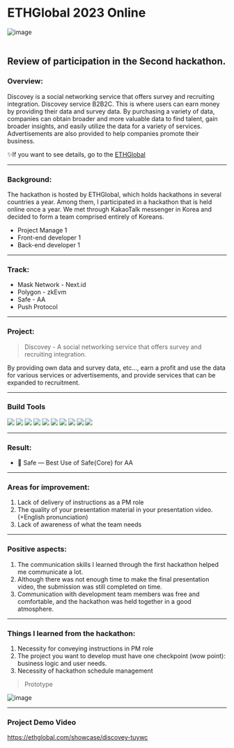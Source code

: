 # ETHGlobal 2023 Online

![image](https://github.com/Joseph-hackathon/hackathon/assets/144579614/61717b6a-2f0b-4bd0-b39b-ef528c9077e1)
<br></br>
## Review of participation in the Second hackathon.

### Overview:
Discovey is a social networking service that offers survey and recruiting integration.
Discovey service B2B2C. This is where users can earn money by providing their data and survey data. By purchasing a variety of data, companies can obtain broader and more valuable data to find talent, gain broader insights, and easily utilize the data for a variety of services. Advertisements are also provided to help companies promote their business.

✨If you want to see details, go to the [ETHGlobal](https://ethglobal.com/showcase/discovey-tuywc)

---
### Background:
The hackathon is hosted by ETHGlobal, which holds hackathons in several countries a year.
Among them, I participated in a hackathon that is held online once a year.
We met through KakaoTalk messenger in Korea and decided to form a team comprised entirely of Koreans.
- Project Manage 1
- Front-end developer 1
- Back-end developer 1

---
### Track:
- Mask Network - Next.id
- Polygon - zkEvm
- Safe - AA
- Push Protocol

---
### Project:
> Discovey - A social networking service that offers survey and recruiting integration.

By providing own data and survey data, etc..., earn a profit and use the data for various services or advertisements, and provide services that can be expanded to recruitment.

---
### Build Tools
<img src="https://img.shields.io/badge/Shell-FFD500?style=flat&logo=shell&logoColor=white"/> <img src="https://img.shields.io/badge/JavaScript-F7DF1E?style=flat&logo=javascript&logoColor=white"/> <img src="https://img.shields.io/badge/Next.js-ffffff?style=flat&logo=nextdotjs&logoColor=black"/> <img src="https://img.shields.io/badge/Solidity-363636?style=flat&logo=solidity&logoColor=white"/> <img src="https://img.shields.io/badge/Alchemy-0C0C0E?style=flat&logo=alchemy&logoColor=white"/> <img src="https://img.shields.io/badge/Polygon-7B3FE4?style=flat&logo=polygon&logoColor=white"/> <img src="https://img.shields.io/badge/Remix-ffffff?style=flat&logo=remix&logoColor=black"/> <img src="https://img.shields.io/badge/web3.js-F16822?style=flat&logo=web3dotjs&logoColor=black"/> <img src="https://img.shields.io/badge/Mysql-4479A1?style=flat&logo=mysql&logoColor=white"/> <img src="https://img.shields.io/badge/Express-ffffff?style=flat&logo=express&logoColor=black"/>

---
### Result:
- 🥉 Safe — Best Use of Safe{Core} for AA

---
### Areas for improvement:
1) Lack of delivery of instructions as a PM role
2) The quality of your presentation material in your presentation video. (+English pronunciation)
3) Lack of awareness of what the team needs

---
### Positive aspects:
1) The communication skills I learned through the first hackathon helped me communicate a lot.
2) Although there was not enough time to make the final presentation video, the submission was still completed on time.
3) Communication with development team members was free and comfortable, and the hackathon was held together in a good atmosphere.

---
### Things I learned from the hackathon:
1) Necessity for conveying instructions in PM role
2) The project you want to develop must have one checkpoint (wow point): business logic and user needs.
3) Necessity of hackathon schedule management

> Prototype

![image](https://github.com/Joseph-hackathon/hackathon/assets/144579614/32c379d5-54ca-4f28-accd-4e5a93ce524f)

---
### Project Demo Video
https://ethglobal.com/showcase/discovey-tuywc
